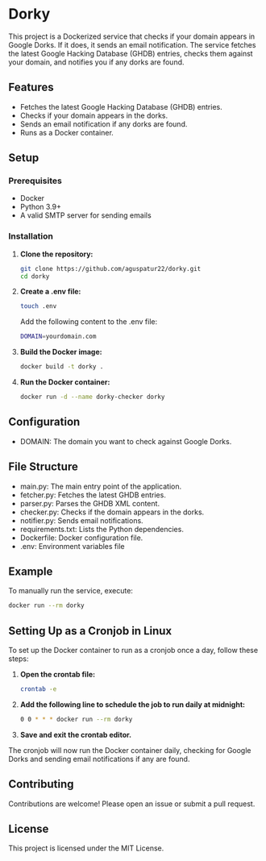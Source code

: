 # Dorky

This project is a Dockerized service that checks if your domain appears in Google Dorks. If it does, it sends an email notification. The service fetches the latest Google Hacking Database (GHDB) entries, checks them against your domain, and notifies you if any dorks are found.

## Features

- Fetches the latest Google Hacking Database (GHDB) entries.
- Checks if your domain appears in the dorks.
- Sends an email notification if any dorks are found.
- Runs as a Docker container.

## Setup

### Prerequisites

- Docker
- Python 3.9+
- A valid SMTP server for sending emails

### Installation

1. **Clone the repository:**
   ```sh
   git clone https://github.com/aguspatur22/dorky.git
   cd dorky
   ```

2. **Create a .env file:**
   ```sh
   touch .env
   ```

   Add the following content to the .env file:
   ```sh
   DOMAIN=yourdomain.com
   ```

3. **Build the Docker image:**
   ```sh
   docker build -t dorky .
   ```

4. **Run the Docker container:**
   ```sh
   docker run -d --name dorky-checker dorky
   ```


## Configuration

- DOMAIN: The domain you want to check against Google Dorks.

## File Structure

- main.py: The main entry point of the application.
- fetcher.py: Fetches the latest GHDB entries.
- parser.py: Parses the GHDB XML content.
- checker.py: Checks if the domain appears in the dorks.
- notifier.py: Sends email notifications.
- requirements.txt: Lists the Python dependencies.
- Dockerfile: Docker configuration file.
- .env: Environment variables file

## Example

To manually run the service, execute: 
   ```sh
   docker run --rm dorky
   ```


## Setting Up as a Cronjob in Linux

To set up the Docker container to run as a cronjob once a day, follow these steps:

1. **Open the crontab file:**
   ```sh
   crontab -e
   ```

2. **Add the following line to schedule the job to run daily at midnight:**
   ```sh
   0 0 * * * docker run --rm dorky
   ```

3. **Save and exit the crontab editor.**

The cronjob will now run the Docker container daily, checking for Google Dorks and sending email notifications if any are found.


## Contributing

Contributions are welcome! Please open an issue or submit a pull request.

## License

This project is licensed under the MIT License.